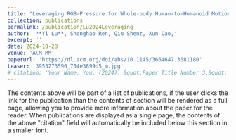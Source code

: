 ```yaml
---
title: "Leveraging RGB-Pressure for Whole-body Human-to-Humanoid Motion Imitation"
collection: publications
permalink: /publication/Lu2024Leveraging
author: '**Yi Lu**, Shenghao Ren, Qiu Shen†, Xun Cao,'
excerpt: ''
date: 2024-10-28
venue: 'ACM MM'
paperurl: 'https://dl.acm.org/doi/abs/10.1145/3664647.3681180'
teaser: '3953273590_704e3899d5_m.jpg'
# citation: 'Your Name, You. (2024). &quot;Paper Title Number 3.&quot; <i>GitHub Journal of Bugs</i>. 1(3).'
---
```


The contents above will be part of a list of publications, if the user clicks the link for the publication than the contents of section will be rendered as a full page, allowing you to provide more information about the paper for the reader. When publications are displayed as a single page, the contents of the above "citation" field will automatically be included below this section in a smaller font.
